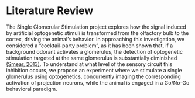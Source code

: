 # Literature Review

The Single Glomerular Stimulation project explores how the signal induced by artificial optogenetic stimuli is transformed from the olfactory bulb to the cortex, driving the animal’s behavior. In approaching this investigation, we considered a “cocktail-party problem”, as it has been shown that, if a background odorant activates a glomerulus, the detection of optogenetic stimulation targeted at the same glomerulus is substantially diminished [(Smear, 2013)](https://www.nature.com/articles/nn.3519). To understand at what level of the sensory circuit this inhibition occurs, we propose an experiment where we stimulate a single glomerulus using optogenetics, concurrently imaging the corresponding activation of projection neurons, while the animal is engaged in a Go/No-Go behavioral paradigm. 
